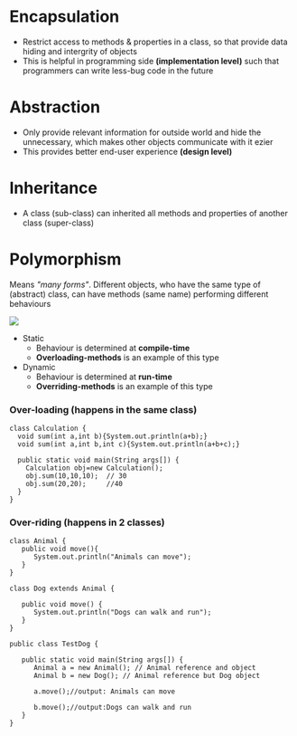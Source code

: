 # Encapsulation

-   Restrict access to methods & properties in a class, so that provide data hiding and intergrity of objects
-   This is helpful in programming side **(implementation level)** such that programmers can write less-bug code in the future

# Abstraction

-   Only provide relevant information for outside world and hide the unnecessary, which makes other objects communicate with it ezier
-   This provides better end-user experience **(design level)**

# Inheritance

-   A class (sub-class) can inherited all methods and properties of another class (super-class)

# Polymorphism

Means _"many forms"_. Different objects, who have the same type of (abstract) class, can have methods (same name) performing different behaviours

![](../Others/images/polymorphism.jpg)

-   Static
    -   Behaviour is determined at **compile-time**
    -   **Overloading-methods** is an example of this type
-   Dynamic
    -   Behaviour is determined at **run-time**
    -   **Overriding-methods** is an example of this type

### Over-loading (happens in the same class)

```
class Calculation {
  void sum(int a,int b){System.out.println(a+b);}
  void sum(int a,int b,int c){System.out.println(a+b+c);}

  public static void main(String args[]) {
    Calculation obj=new Calculation();
    obj.sum(10,10,10);  // 30
    obj.sum(20,20);     //40
  }
}
```

### Over-riding (happens in 2 classes)

```
class Animal {
   public void move(){
      System.out.println("Animals can move");
   }
}

class Dog extends Animal {

   public void move() {
      System.out.println("Dogs can walk and run");
   }
}

public class TestDog {

   public static void main(String args[]) {
      Animal a = new Animal(); // Animal reference and object
      Animal b = new Dog(); // Animal reference but Dog object

      a.move();//output: Animals can move

      b.move();//output:Dogs can walk and run
   }
}
```
